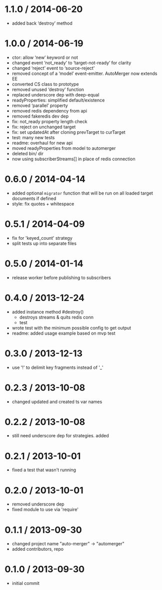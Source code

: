 
1.1.0 / 2014-06-20
==================

 * added back ‘destroy’ method

1.0.0 / 2014-06-19
==================

 * ctor: allow ‘new’ keyword or not
 * changed event ‘not_ready’ to ‘target-not-ready’ for clarity
 * changed ‘reject’ event to ‘source-reject’
 * removed concept of a ‘model’ event-emitter. AutoMerger now extends EE
 * converted CS class to prototype
 * removed unused ‘destroy’ function
 * replaced underscore dep with deep-equal
 * readyProperties: simplified default/existence
 * removed ‘parallel’ property
 * removed redis dependency from api
 * removed fakeredis dev dep
 * fix: not_ready property length check
 * fix: reject on unchanged target
 * fix: set updatedAt after cloning prevTarget to curTarget
 * test: many new tests
 * readme: overhaul for new api
 * moved readyProperties from model to automerger
 * deleted bin/ dir
 * now using subscriberStreams[] in place of redis connection

0.6.0 / 2014-04-14
==================

 * added optional `migrator` function that will be run on all loaded target documents if defined
 * style: fix quotes + whitespace

0.5.1 / 2014-04-09
==================

  - fix for 'keyed_count' strategy
  - split tests up into separate files

0.5.0 / 2014-01-14
==================

  - release worker before publishing to subscribers

0.4.0 / 2013-12-24
==================

  - added instance method #destroy()
    - destroys streams & quits redis conn
    - test
  - wrote test with the minimum possible config to get output
  - readme: added usage example based on mvp test

0.3.0 / 2013-12-13
==================

  - use '!' to delimit key fragments instead of '_'

0.2.3 / 2013-10-08
==================

  - changed updated and created ts var names

0.2.2 / 2013-10-08
==================

  - still need underscore dep for strategies. added

0.2.1 / 2013-10-01
==================

  - fixed a test that wasn't running

0.2.0 / 2013-10-01
==================

  - removed underscore dep
  - fixed module to use via 'require'

0.1.1 / 2013-09-30
==================

  - changed project name "auto-merger" -> "automerger"
  - added contributors, repo

0.1.0 / 2013-09-30
==================

  - initial commit
